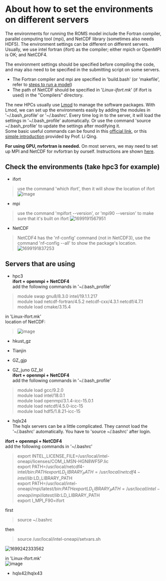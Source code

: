 # About how to set the environments on different servers

The environments for running the ROMS model include the Fortran compiler, parallel computing tool (mpi), and NetCDF library (sometimes also needs HDF5).
The environment settings can be different on different servers. Usually, we use intel fortran (ifort) as the compiler; either mpich or OpenMPI is OK; and NetCDF4.

The environment settings should be specified before compiling the code, and may also need to be specified in the submitting script on some servers.  

* The Fortran compiler and mpi are specified in 'build.bash' (or 'makefile', refer to [steps to run a model](/steps%20to%20run%20a%20model.md))
* The path of NetCDF should be specified in '*Linux-ifort.mk*' (if ifort is used) in the "Compilers" directory.

The new HPCs usually use [Lmod](https://lmod.readthedocs.io/en/latest/index.html#) to manage the software packages. With Lmod, we can set up the environments easily by adding the modules in '\~/.bash_profile' or '~/.bashrc'. Every time log in to the server, it will load the settings in '\~/.bash_profile' automatically. Or use the command 'source ~/.bash_profile' to update the settings after modifying it.  
Some basic useful commands can be found in this [official link](https://lmod.readthedocs.io/en/latest/010_user.html), or this [simple introduction](https://qingli411.github.io/eesrf-hpc-user-guide/hpc1/environment.html) provided by Prof. Li Qing.  

**For using GPU, nvfortran is needed.** On most servers, we may need to set up MPI and NetCDF for nvfortran by ourself. Instructions are shown [here](/setting%20up%20nvfortran%20environment.md).  

## Check the environments (take hpc3 for example)

* ifort

> use the command 'which ifort', then it will show the location of ifort
![image](https://github.com/ELVIS-CHING/ROMS_related/assets/62006950/408c297a-2421-493a-a0fc-66302977f61b)

* mpi

> use the command 'mpifort --version', or 'mpi90 --version' to make sure that it's built on ifort
![1699191567951](https://github.com/ELVIS-CHING/ROMS_related/assets/62006950/e0955d6a-1961-4e0b-86fb-71e4b748b728)

* NetCDF

> NetCDF4 has the 'nf-config' command (not in NetCDF3), use the command 'nf-config --all' to show the package's location.
![1699191837253](https://github.com/ELVIS-CHING/ROMS_related/assets/62006950/7838adbb-9419-447b-99f6-3b5ab634f64a)

## Servers that are using

* hpc3  
**ifort + openmpi + NetCDF4**  
add the following commands in '\~/.bash_profile'  

> module swap gnu8/8.3.0 intel/19.1.1.217  
> module load netcdf-fortran/4.5.2 netcdf-cxx/4.3.1 netcdf/4.7.1  
> module load cmake/3.15.4  

in 'Linux-ifort.mk'  
location of NetCDF:
> ![image](https://github.com/ELVIS-CHING/ROMS_related/assets/62006950/b85fe4a2-731a-4516-9058-007340770dba)

* hkust_gz
* Tianjin
* GZ_gjp
  
* GZ_juno GZ_bl  
**ifort + openmpi + NetCDF4**  
add the following commands in '\~/.bash_profile'  

> module load gcc/9.2.0  
> module load intel/18.0.1  
> module load openmpi/3.1.4-icc-15.0.1  
> module load netcdf/4.5.0-icc-15  
> module load hdf5/1.8.21-icc-15

* hqlx24  
The hqlx servers can be a little complicated. They cannot load the '\~/.bashrc' automatically. You have to 'source ~/.bashrc' after login.

**ifort + openmpi + NetCDF4**  
add the following commands in '\~/.bashrc'  
> export INTEL_LICENSE_FILE=/usr/local/intel-oneapi/licenses/COM_LMSN-HGN8WF5P.lic  
> export PATH=/usr/local/netcdf4-intel/bin:$PATH  
> export LD_LIBRARY_PATH=/usr/local/netcdf4-intel/lib:$LD_LIBRARY_PATH  
> export PATH=/usr/local/intel-oneapi/mpi/latest/bin:$PATH  
> export LD_LIBRARY_PATH=/usr/local/intel-oneapi/mpi/latest/lib:$LD_LIBRARY_PATH  
> export I_MPI_F90=ifort

first  
> source ~/.bashrc

then  
> source /usr/local/intel-oneapi/setvars.sh

![1699242333562](https://github.com/ELVIS-CHING/ROMS_related/assets/62006950/2306fb04-6136-43da-b321-f53ac127df66)

in 'Linux-ifort.mk'  
![image](https://github.com/ELVIS-CHING/ROMS_related/assets/62006950/4bb73bbd-329a-4fe6-b945-dbb8e163f9f1)

* hqlx42/hqlx43
  